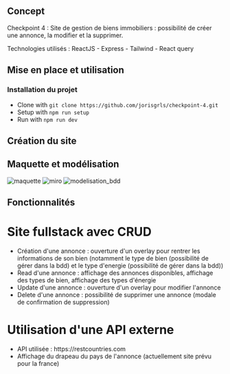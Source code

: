 ## Concept

Checkpoint 4 :
Site de gestion de biens immobiliers : possibilité de créer une annonce, la modifier et la supprimer.

Technologies utilisés : ReactJS - Express - Tailwind - React query

## Mise en place et utilisation

### Installation du projet

- Clone with `git clone https://github.com/jorisgrls/checkpoint-4.git`
- Setup with `npm run setup`
- Run with `npm run dev`


## Création du site

## Maquette et modélisation

<img src="https://i.postimg.cc/TPQC1cyG/IMG-2305.jpg" alt="maquette">

<img src="https://i.postimg.cc/tgH4JhKr/Capture-d-e-cran-2023-02-02-a-09-38-44.png" alt="miro">

<img src="https://i.postimg.cc/tCpT9tH2/Capture-d-e-cran-2023-02-02-a-09-40-34.png" alt="modelisation_bdd">


## Fonctionnalités

# Site fullstack avec CRUD
<ul>
  <li>Création d'une annonce : ouverture d'un overlay pour rentrer les informations de son bien (notamment le type de bien (possibilité de gérer dans la bdd) et le type d'energie (possibilité de gérer dans la bdd))</li>
  <li>Read d'une annonce : affichage des annonces disponibles, affichage des types de bien, affichage des types d'énergie</li>
  <li>Update d'une annonce : ouverture d'un overlay pour modifier l'annonce</li>
  <li>Delete d'une annonce : possibilité de supprimer une annonce (modale de confirmation de suppression)</li>
</ul>

# Utilisation d'une API externe
<ul>
  <li>API utilisée : https://restcountries.com</li>
  <li>Affichage du drapeau du pays de l'annonce (actuellement site prévu pour la france)</li>
</ul>



